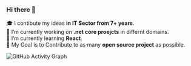 ### Hi there 👋

<!--
**DhavalAsodariya/DhavalAsodariya** is a ✨ _special_ ✨ repository because its `README.md` (this file) appears on your GitHub profile.

Here are some ideas to get you started:

- 🔭 I’m currently working on ...
- 🌱 I’m currently learning ...
- 👯 I’m looking to collaborate on ...
- 🤔 I’m looking for help with ...
- 💬 Ask me about ...
- 📫 How to reach me: ...
- 😄 Pronouns: ...
- ⚡ Fun fact: ...
-->

🎓 I contibute my ideas **in IT Sector from 7+ years**.<br>
🔭 I’m currently working on **.net core proejcts** in differnt domains.<br>
🌱 I’m currently learning **React**.<br>
🎯 My Goal is to Contribute to as many **open source project** as possible.<br>


![GitHub Activity Graph](https://activity-graph.herokuapp.com/graph?username=dhavalasodariya&theme=dracula&hide_border=true)

